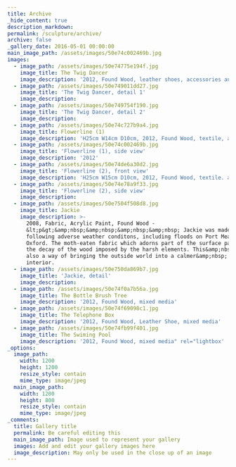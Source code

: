 ```yaml
---
title: Archive
_hide_content: true
description_markdown:
permalink: /sculpture/archive/
archive: false
_gallery_date: 2016-05-01 00:00:00
main_image_path: /assets/images/50e74c002469b.jpg
images:
  - image_path: /assets/images/50e74775e194f.jpg
    image_title: The Twig Dancer
    image_description: '2012, Found Wood, leather shoes, accessories and acrylic paint'
  - image_path: /assets/images/50e749011dd27.jpg
    image_title: 'The Twig Dancer, detail 1'
    image_description:
  - image_path: /assets/images/50e749754f190.jpg
    image_title: 'The Twig Dancer, detail 2'
    image_description:
  - image_path: /assets/images/50e74c727b9a4.jpg
    image_title: Flowerline (1)
    image_description: 'H25cm W14cm D10cm, 2012, Found Wood, textile, acrylic paint'
  - image_path: /assets/images/50e74c002469b.jpg
    image_title: 'Flowerline (1), side view'
    image_description: '2012'
  - image_path: /assets/images/50e74de6a30d2.jpg
    image_title: 'Flowerline (2), front view'
    image_description: 'H25cm W15cm D10cm, 2012, Found Wood, textile. acrylic paint'
  - image_path: /assets/images/50e74e78a9f33.jpg
    image_title: 'Flowerline (2), side view'
    image_description:
  - image_path: /assets/images/50e7504f508d8.jpg
    image_title: Jackie
    image_description: >-
      2008, Fabric, Acrylic Paint, Found Wood -
      &lt;p&gt;&amp;nbsp;&amp;nbsp;&amp;nbsp;&amp;nbsp; Jackie was made
      following adverse weather conditons, including floods on Port Meadow in
      Oxford. The moth-eaten fabric which adorns part of the surface parallels
      the decay of the wood imposed by the harsh elements. This&amp;nbsp;was
      also a way of bringing the outside world into a calmer&amp;nbsp; domestic
      interior.
  - image_path: /assets/images/50e750da869b7.jpg
    image_title: 'Jackie, detail'
    image_description:
  - image_path: /assets/images/50e74f0a7b56a.jpg
    image_title: The Bottle Brush Tree
    image_description: '2012, Found Wood, mixed media'
  - image_path: /assets/images/50e74f69098c1.jpg
    image_title: The Telephone Box
    image_description: '2012, Found Wood, Leather Shoe, mixed media'
  - image_path: /assets/images/50e74fb99f401.jpg
    image_title: The Swiming Pool
    image_description: '2012, Found Wood, mixed media" rel="lightbox'
_options:
  image_path:
    width: 1200
    height: 1200
    resize_style: contain
    mime_type: image/jpeg
  main_image_path:
    width: 1200
    height: 800
    resize_style: contain
    mime_type: image/jpeg
_comments:
  title: Gallery title
  permalink: Be careful editing this
  main_image_path: Image used to represent your gallery
  images: Add and edit your gallery images here
  image_description: May only be used in the close up of an image
---
```


